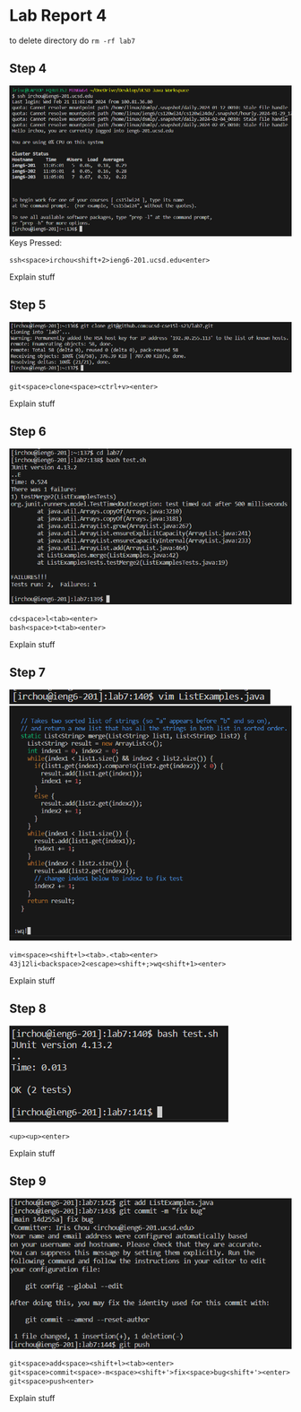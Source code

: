 # Lab Report 4
to delete directory do `rm -rf lab7`
## Step 4
![Image](/images/Step4.png) 
Keys Pressed:
```
ssh<space>irchou<shift+2>ieng6-201.ucsd.edu<enter>
```
Explain stuff

## Step 5
![Image](/images/Step5.png) 
```
git<space>clone<space><ctrl+v><enter>
```
Explain stuff

## Step 6
![Image](/images/Step6.png) 
```
cd<space>l<tab><enter>
bash<space>t<tab><enter>
```
Explain stuff

## Step 7
![Image](/images/Step7a.png) 
![Image](/images/Step7b.png) 
```
vim<space><shift+l><tab>.<tab><enter>
43j12li<backspace>2<escape><shift+;>wq<shift+1><enter>
```
Explain stuff

## Step 8
![Image](/images/Step8.png) 
```
<up><up><enter>
```
Explain stuff

## Step 9
![Image](/images/Step9.png) 
```
git<space>add<space><shift+l><tab><enter>
git<space>commit<space>-m<space><shift+'>fix<space>bug<shift+'><enter>
git<space>push<enter>
```
Explain stuff
